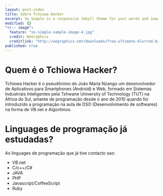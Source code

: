 ```yaml
---
layout: post-index
title: Sobre Tchiowa Hacker
excerpt: So Simple is a responsive Jekyll theme for your words and images.
modified: {}
"<!-- image":
  feature: "so-simple-sample-image-4.jpg"
  credit: WeGraphics
  creditlink: "http://wegraphics.net/downloads/free-ultimate-blurred-background-pack/ -->"
published: true
---
```


# Quem é o Tchiowa Hacker?
Tchiowa Hacker é o pseudônimo de João Maria Nzango um desenvolvedor de Aplicativos para Smartphones (Android)  e Web,
formado em Sistemas Industriais Inteligentes pela Tshwane University of Technology (TUT) na África do Sul, amante
de programação desde o ano de 2010 quando foi introduzido a programação na aula de DSO (Desenvolvimento de softwares) na forma de VB.net e Algoritmos.

# Linguages de programação já estudadas?
As linguages de programação que já tive contacto sao:
- VB.net
- C/c++/C#
- JAVA
- PHP
- Javascript/CoffeeScript
- Ruby
